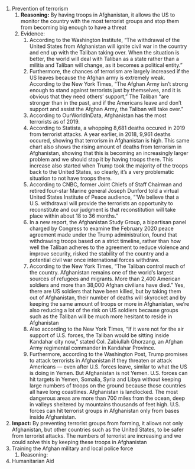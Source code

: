 1. Prevention of terrorism
   1. **Reasoning:** By having troops in Afghanistan, it allows the US to monitor the country with the most terrorist groups and stop them from becoming big enough to have a threat
   2. Evidence:
      1. According to the Washington Institute, “The withdrawal of the United States from Afghanistan will ignite civil war in the country and end up with the Taliban taking over. When the situation is better, the world will deal with Taliban as a state rather than a militia and Taliban will change, as it becomes a political entity.”
      2. Furthermore, the chances of terrorism are largely increased if the US leaves because the Afghan army is extremely weak. According to the New York Times, “The Afghan Army isn’t strong enough to stand against terrorists just by themselves, and it is obvious that they need others’ support,” The Taliban “are stronger than in the past, and if the Americans leave and don’t support and assist the Afghan Army, the Taliban will take over.”
      3. According to OurWorldInData, Afghanistan has the most terrorists as of 2019.
      4. According to Statista, a whopping 8,681 deaths occured in 2019 from terrorist attacks. A year earlier, in 2018, 9,961 deaths occured, showing that terrorism in Afghanistan is high. This same chart also shows the rising amount of deaths from terrorism in Afghanistan, showing that this is becoming an increasingly larger problem and we should stop it by having troops there. This increase also started when Trump took the majority of the troops back to the United States, so clearly, it’s a very problematic situation to not have troops there.
      5. According to CNBC, former Joint Chiefs of Staff Chairman and retired four-star Marine general Joseph Dunford told a virtual United States Institute of Peace audience, “‘We believe that a U.S. withdrawal will provide the terrorists an opportunity to reconstitute and our judgment is that reconstitution will take place within about 18 to 36 months.”
      6. In a new report, the Afghanistan Study Group, a bipartisan panel charged by Congress to examine the February 2020 peace agreement made under the Trump administration, found that withdrawing troops based on a strict timeline, rather than how well the Taliban adheres to the agreement to reduce violence and improve security, risked the stability of the country and a potential civil war once international forces withdraw.
      7. According to the New York Times, “The Taliban control much of the country. Afghanistan remains one of the world’s largest sources of refugees and migrants. More than 2,400 American soldiers and more than 38,000 Afghan civilians have died.” Yes, there are US soldiers that have been killed, but by taking them out of Afghanistan, their number of deaths will skyrocket and by keeping the same amount of troops or more in Afghanistan, we’re also reducing a lot of the risk on US soldiers because groups such as the Taliban will be much more hesitant to reside in Afghanistan
      8. Also according to the New York TImes, “If it were not for the air support of U.S. forces, the Taliban would be sitting inside Kandahar city now,” stated Col. Zabiullah Ghorzang, an Afghan Army regimental commander in Kandahar Province.
      9. Furthermore, according to the Washington Post, Trump promises to attack terrorists in Afghanistan if they threaten or attack Americans — even after U.S. forces leave, similar to what the US is doing in Yemen. But Afghanistan is not Yemen. U.S. forces can hit targets in Yemen, Somalia, Syria and Libya without keeping large numbers of troops on the ground because those countries all have long coastlines. Afghanistan is landlocked. The most dangerous areas are more than 700 miles from the ocean, deep in valleys sheltered by mountains thousands of feet high. U.S. forces can hit terrorist groups in Afghanistan only from bases inside Afghanistan. 
  3. **Impact:** By preventing terrorist groups from forming, it allows not only Afghanistan, but other countries such as the United States, to be safer from terrorist attacks. The numbers of terrorist are increasing and we could solve this by keeping these troops in Afghanistan
2. Training the Afghan military and local police force
   1. Reasoning:
3. Humanitarian Aid
